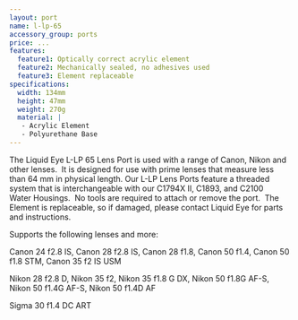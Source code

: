 ```yaml
---
layout: port
name: l-lp-65
accessory_group: ports
price: ...
features:
  feature1: Optically correct acrylic element
  feature2: Mechanically sealed, no adhesives used
  feature3: Element replaceable
specifications:
  width: 134mm
  height: 47mm
  weight: 270g
  material: |
   - Acrylic Element
   - Polyurethane Base
---
```

The Liquid Eye L-LP 65 Lens Port is used with a range of Canon, Nikon and other lenses.  It is designed for use with prime lenses that measure less than 64 mm in physical length.
Our L-LP Lens Ports feature a threaded system that is interchangeable with our C1794X II, C1893, and C2100 Water Housings.  No tools are required to attach or remove the port.  The Element is replaceable, so if damaged, please contact Liquid Eye for parts and instructions.

Supports the following lenses and more:

Canon	24 f2.8 IS, Canon	28 f2.8 IS, Canon	28 f1.8, Canon 50 f1.4, Canon 50 f1.8 STM, Canon 35 f2 IS USM

Nikon	28 f2.8 D, Nikon	35 f2, Nikon	35 f1.8 G DX, Nikon	50 f1.8G AF-S, Nikon	50 f1.4G AF-S, Nikon	50 f1.4D AF

Sigma	30 f1.4 DC ART
